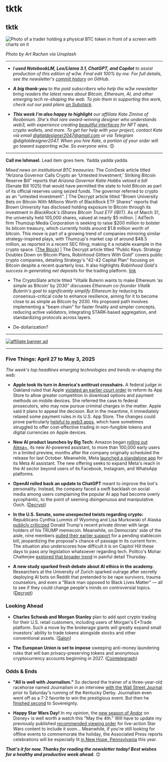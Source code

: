 # tktk
## tktk

![Photo of a trader holding a physical BTC token in front of a screen with charts on it](https://w3w.news/img/bitcoin-art-rachen-unsplash-1920.jpg)

*Photo by Art Rachen via Unsplash*

<hr>

- _**I used NotebookLM, Leo/Llama 3.1, ChatGPT, and Copilot** to assist production of this edition of w3w. Final edit 100% by me. For full details, see the newsletter's [commit history](https://github.com/peteramckay/w3wnewsletter/commits) on GitHub._

- _**A big thank-you** to the paid subscribers who help the w3w newsletter bring readers the latest news about Bitcoin, Ethereum, AI, and other emerging tech re-shaping the web. To join them in supporting this work, check out our paid plans [on Substack](https://w3wnews.substack.com/subscribe)._

- _**This week I'm also happy to highlight** our affiliate Kate Zimina of Roobinium. She's that rare award-winning designer who understands web3, with experience creating [beautiful interfaces](https://dribbble.com/roobinium) for NFT apps, crypto wallets, and more. To get her help with your project, contact Kate via email digitaldesigner2047@gmail.com or via Telegram @digitaldesigner2047. When you hire Kate, a portion of your order will go toward supporting w3w. So everyone wins._ 😊

<hr>

**Call me Ishmael.** Lead item goes here. Yadda yadda yadda.

<!-- Riff on recent bitcoin headlines, mostly institutional adoption. Some notes... -->

*Mixed news on institutional BTC treasuries:* The CoinDesk article titled "Arizona Governor Calls Crypto an ‘Untested Investment,’ Striking Bitcoin Reserve Bill" reports that *Arizona Governor Katie Hobbs vetoed a bill* (Senate Bill 1025) that would have permitted the state to hold Bitcoin as part of its official reserves using seized funds. The governor referred to crypto as an "untested investment". | The Decrypt article titled "Brown University Bets on Bitcoin With Millions Worth of BlackRock ETF Shares" reports that *Brown University* has disclosed holding exposure to Bitcoin through its investment in *BlackRock's iShares Bitcoin Trust ETF (IBIT)*. As of March 31, the university held 105,000 shares, valued at nearly $5 million. | AdTech firm Thumzup Media Corporation is seeking to raise $200 million to bolster its bitcoin treasury, which currently holds around $1.8 million worth of bitcoin. This move is part of a growing trend of companies mirroring similar strategy-inspired plays, with Thumzup's market cap of around $48.5 million, as reported in a recent SEC filing, making it a notable example in the crypto space. ([The Block](https://www.theblock.co/post/353043/adtech-firm-thumzup-seeks-200-million-to-100x-size-of-bitcoin-treasury)) | The Decrypt article titled "Public Keys: Strategy Doubles Down on Bitcoin Plans, Robinhood Glitters With Gold" covers public crypto companies, detailing Strategy's "42-42 Capital Plan" focusing on Bitcoin despite a recent quarterly loss. It also highlights *Robinhood Gold's success in generating net deposits* for the trading platform. [link](https://decrypt.co/316997/metas-latest-standalone-ai-app)

- The CryptoSlate article titled "Vitalik Buterin wants to make Ethereum ‘as simple as Bitcoin’ by 2030" discusses *Ethereum co-founder Vitalik Buterin's goal to significantly simplify Ethereum* by reducing its consensus-critical code to enhance resilience, aiming for it to become close to as simple as Bitcoin by 2030. His proposed path involves implementing a "beam chain" for faster finality and simpler concepts, reducing active validators, integrating STARK-based aggregation, and standardizing protocols across layers.

- De-dollarization? <!-- Recent JPM remark on it being more plausible post-tariffs. Coinbase analysts warn of a potential "crypto winter" due to the ongoing trade war and decreased investor confidence. Bitcoin's price is currently above its 200-day moving average, but has shown volatility in recent weeks. ([Decrypt](https://decrypt.co/315089/bitcoin-steadies-but-coinbase-analyst-sees-crypto-winter-tariffs)) -->


 <hr>

 [![affiliate banner ad](https://w3w.news/img/affiliate-kz-letter.png)](
 https://dribbble.com/roobinium)

 <hr>

### Five Things: April 27 to May 3, 2025

*The week's top headlines emerging technologies and trends re-shaping the web:*

- **Apple took its turn in America's antitrust crosshairs.** A federal judge in Oakland ruled that Apple [violated an earlier court order](https://www.reuters.com/sustainability/boards-policy-regulation/us-judge-rules-apple-violated-order-reform-app-store-2025-04-30/) to reform its App Store to allow greater competition in download options and payment methods on mobile devices. She referred the case to federal prosecutors, who may now pursue criminal charges in the matter. Apple said it plans to appeal the decision. But in the meantime, it immediately relaxed some payment rules in its U.S. App Store. The changes could prove particularly [helpful to web3 apps](https://www.theblock.co/post/353047/u-s-app-store-to-allow-apps-to-skirt-30-fee-on-nft-crypto-sales-following-apples-legal-defeat), which have sometimes struggled to offer cost-effective trading in non-fungible tokens and digital currencies on Apple devices.

- **New AI product launches by Big Tech:** Amazon began [rolling out Alexa+](https://decrypt.co/317605/amazon-rolling-out-enhanced-alexa), its new AI-powered assistant, to more than 100,000 early users in a limited preview, months after the company originally scheduled the release for last October. Meanwhile, Meta [launched a standalone app](https://decrypt.co/316997/metas-latest-standalone-ai-app) for its Meta AI assistant. The new offering seeks to expand Meta's reach in the AI sector beyond users of its Facebook, Instagram, and WhatsApp platforms.

- **OpenAI rolled back an update to ChatGPT** meant to improve the bot's personality. Instead, the company faced a swift backlash on social media among users complaining the popular AI app had become overly sycophantic, to the point of seeming disingenuous and manipulative. Ouch. ([Decrypt](https://decrypt.co/317055/openai-chatgpt-update-users-revolt-over-sycophantic-behavior))

- **In the U.S. Senate, some unexpected twists regarding crypto:** Republicans Cynthia Lummis of Wyoming and Lisa Murkowski of Alaska [publicly criticized](https://www.cnbc.com/2025/05/02/senate-republicans-raise-red-flags-about-trumps-private-dinner-with-his-meme-coin-holders.html) Donald Trump's recent private dinner with large holders of his TRUMP memecoin. Meanwhile, on Democrats' side of the aisle, nine members [pulled their earlier support](https://cointelegraph.com/news/democrats-pull-support-gop-stablecoin-bill) for a pending stablecoin bill, jeopardizing the proposal's chance of passage in its current form. The situation also underscores how difficult it is on Capitol Hill these days to pass *any* legislation whatsoever regarding tech. Politco's Mohar Chatterjee [explored that broader trend](https://www.politico.com/newsletters/digital-future-daily/2025/04/29/a-tech-law-just-passed-could-it-happen-again-00316428) in painful detail Thursday.

- **A new study sparked fresh debate about AI ethics in the academy.** Researchers at the University of Zurich sparked outrage after secretly deploying AI bots on Reddit that pretended to be rape survivors, trauma counselors, and even a "Black man opposed to Black Lives Matter" — all to see if they could change people's minds on controversial topics. ([Decrypt](https://decrypt.co/316976/secret-reddit-experiment-using-ai-personas-sparks-ethics-scandal-in-academia))

### Looking Ahead

- **Charles Schwab and Morgan Stanley** plan to add spot crypto trading for their U.S. retail customers, including users of Morgan's E*Trade platform. Such a move by the brokerage giants will greatly expand small investors' ability to trade tokens alongside stocks and other conventional assets. ([Salon](https://www.salon.com/2025/05/02/morgan-stanley-charles-schwab-corp-to-offer-crypto-trading/?in_brief=true))

- **The European Union is set to impose** sweeping anti-money laundering rules that will ban privacy-preserving tokens and anonymous cryptocurrency accounts beginning in 2027. ([Cointelegraph](https://cointelegraph.com/news/eu-crypto-ban-anonymous-privacy-tokens-2027))

### Odds & Ends

- **"All is well with Journalism."** So declared the trainer of a three-year-old racehorse named Journalism in an interview [with the Wall Street Journal](https://www.wsj.com/sports/journalism-kentucky-derby-horse-racing-1b7c6b02?st=2ShcYJ&reflink=desktopwebshare_permalink) prior to Saturday's running of the Kentucky Derby. Journalism even went off as a 7-2 favorite to win the prestigious event. But then he [finished second](https://bleacherreport.com/articles/25192701-sovereignty-wins-2025-kentucky-derby-pulls-upset-favorite-journalism) to Sovereignty.

- **Happy Star Wars Day!** In my opinion, the [new season of Andor](https://variety.com/2025/tv/reviews/andor-season-2-review-disney-star-wars-1236372979/) on Disney+ is well worth a watch this "May the 4th." Will have to update my previously published [recommended viewing order](https://peteramckay.medium.com/the-fastest-hunk-o-junk-in-the-galaxy-58cb09646481) for live-action Star Wars content to include it soon... Meanwhile, if you're still looking for offline events to commemorate the holiday, the Associated Press reports celebrations will be especially lit [in New Hope, Pennsylvania](https://apnews.com/article/star-wars-day-may-4th-holiday-ea1b5b43b00c23f53294dc159da2bae9) this year.

_**That's it for now. Thanks for reading the newsletter today! Best wishes for a healthy and productive week ahead.**_ 😊 <!-- Add link to "about" copy when it's ready. -->
